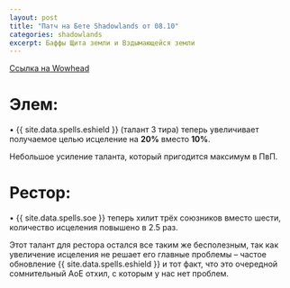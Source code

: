 ```yaml
---
layout: post
title: "Патч на Бете Shadowlands от 08.10"
categories: shadowlands 
excerpt: Баффы Щита земли и Вздымающейся земли
---
```


[Ссылка на Wowhead](https://www.wowhead.com/news=31841)  

# Элем:

• {{ site.data.spells.eshield }} (талант 3 тира) теперь увеличивает получаемое целью исцеление на **20%** вместо **10%**.

Небольшое усиление таланта, который пригодится максимум в ПвП.

# Рестор:

• {{ site.data.spells.soe }} теперь хилит трёх союзников вместо шести, количество исцеления повышено в 2.5 раз.

Этот талант для рестора остался все таким же бесполезным, так как увеличение исцеления не решает его главные проблемы – частое обновление {{ site.data.spells.eshield }} и тот факт, что это очередной сомнительный АоЕ отхил, с которым у нас нет проблем.
